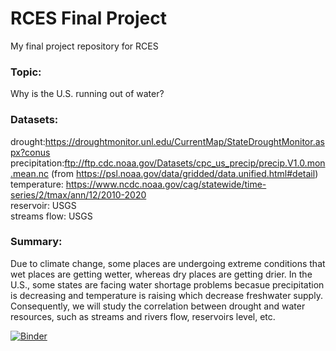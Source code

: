 # RCES Final Project
My final project repository for RCES

### Topic: 
Why is the U.S. running out of water?

### Datasets:
drought:https://droughtmonitor.unl.edu/CurrentMap/StateDroughtMonitor.aspx?conus \
precipitation:ftp://ftp.cdc.noaa.gov/Datasets/cpc_us_precip/precip.V1.0.mon.mean.nc (from https://psl.noaa.gov/data/gridded/data.unified.html#detail) \
temperature: https://www.ncdc.noaa.gov/cag/statewide/time-series/2/tmax/ann/12/2010-2020 \
reservoir: USGS \
streams flow: USGS

### Summary: 
Due to climate change, some places are undergoing extreme conditions that wet places are getting wetter, whereas dry places are getting drier. In the U.S., some states are facing water shortage problems becasue precipitation is decreasing and temperature is raising which decrease freshwater supply. Consequently, we will study the correlation between drought and water resources, such as streams and rivers flow, reservoirs level, etc. 


[![Binder](https://mybinder.org/badge_logo.svg)](https://mybinder.org/v2/gh/Ioikuan/rces-final-project/HEAD)

